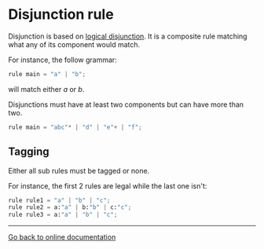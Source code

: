 # Disjunction rule

Disjunction is based on [logical disjunction](https://en.wikipedia.org/wiki/Logical_disjunction).  It is a composite rule matching what any of its component would match.

For instance, the follow grammar:

```Python
rule main = "a" | "b";
```

will match either *a* or *b*.

Disjunctions must have at least two components but can have more than two.

```Python
rule main = "abc"* | "d" | "e"+ | "f";
```

## Tagging

Either all sub rules must be tagged or none.

For instance, the first 2 rules are legal while the last one isn't:

```Python
rule rule1 = "a" | "b" | "c";
rule rule2 = a:"a" | b:"b" | c:"c";
rule rule3 = a:"a" | "b" | "c";
```

---
[Go back to online documentation](../README.md)